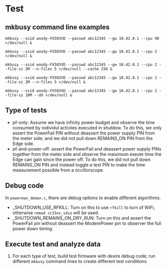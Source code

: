 # Test

## mkbusy command line examples

```
mkbusy --ssid woody-FX503VD --passwd abc12345 --gw 10.42.0.1 --cpu 90 >/dev/null &
```

```
mkbusy --ssid woody-FX503VD --passwd abc12345 --gw 10.42.0.1 --cpu 2 >/dev/null &
```

```
mkbusy --ssid woody-FX503VD --passwd abc12345 --gw 10.42.0.1 --cpu 2 --file-sz 2M --n-files 5 >/dev/null --cache 256 &
```

```
mkbusy --ssid woody-FX503VD --passwd abc12345 --gw 10.42.0.1 --cpu 2 --file-sz 2M --n-files 5 >/dev/null &
```

```
mkbusy --ssid woody-FX503VD --passwd abc12345 --gw 10.42.0.1 --cpu 2 --file-sz 10M --dd >/dev/null &
```

## Type of tests

- pf-only: Assume we have infinity power budget and observe the time
  consumed by individul activiies executed in shutdow. To do this, we only
  assert the PowerFail PIN without deassert the power supply PIN from the
  meter side; and we did not pull down REMAINS_ON PIN from the Edge side.
- pf-and-power-off: assert the PowerFail and deassert power supply PINs
  together from the meter side and observe the maiximum exeute time the Edge
  can gain since the power off. To do this, we did not pull down REMAINS_ON
  PIN and instead toggle a test PIN to make the time measurement possible
  from a occillorscope.

## Debug code

In `powerman_deman.c`, there are debug options to enable different algorithms.

- _SHUTDOWN_USE_RFKILL: Turn on this to use `rfkill` to turn of WiFi, otherwise
  `rmmod cc33xx_sdio` will be used.
- _SHUTDOWN_REMAINS_ON_DRY_RUN: Turn on this and assert the PowerFail pin
  without deassert the ModemPower pin to observer the full power down timing. 

## Execute test and analyze data

1. For each type of test, build test firmware with desire debug code; run
   different `mkbusy` command lines to create different test conditions
